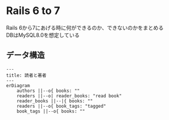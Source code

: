 # Rails 6 to 7

Rails 6から7にあげる時に何ができるのか、できないのかをまとめる  
DBはMySQL8.0を想定している

## データ構造

```mermaid
---
title: 読者と著者
---
erDiagram
    authors ||--o{ books: ""
    readers ||--o| reader_books: "read book"
    reader_books ||--|{ books: ""
    readers ||--o{ book_tags: "tagged"
    book_tags ||--o{ books: ""
    
```
